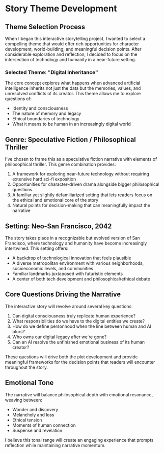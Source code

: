 # Story Theme Development

## Theme Selection Process

When I began this interactive storytelling project, I wanted to select a compelling theme that would offer rich opportunities for character development, world-building, and meaningful decision points. After considerable exploration and reflection, I decided to focus on the intersection of technology and humanity in a near-future setting.

### Selected Theme: "Digital Inheritance"

The core concept explores what happens when advanced artificial intelligence inherits not just the data but the memories, values, and unresolved conflicts of its creator. This theme allows me to explore questions of:

- Identity and consciousness
- The nature of memory and legacy
- Ethical boundaries of technology
- What it means to be human in an increasingly digital world

## Genre: Speculative Fiction / Philosophical Thriller

I've chosen to frame this as a speculative fiction narrative with elements of philosophical thriller. This genre combination provides:

1. A framework for exploring near-future technology without requiring extensive hard sci-fi exposition
2. Opportunities for character-driven drama alongside bigger philosophical questions
3. A familiar yet slightly defamiliarized setting that lets readers focus on the ethical and emotional core of the story
4. Natural points for decision-making that can meaningfully impact the narrative

## Setting: Neo-San Francisco, 2042

The story takes place in a recognizable but evolved version of San Francisco, where technology and humanity have become increasingly intertwined. This setting offers:

- A backdrop of technological innovation that feels plausible
- A diverse metropolitan environment with various neighborhoods, socioeconomic levels, and communities
- Familiar landmarks juxtaposed with futuristic elements
- A center of both tech development and philosophical/ethical debate

## Core Questions Driving the Narrative

The interactive story will revolve around several key questions:

1. Can digital consciousness truly replicate human experience?
2. What responsibilities do we have to the digital entities we create?
3. How do we define personhood when the line between human and AI blurs?
4. Who owns our digital legacy after we're gone?
5. Can an AI resolve the unfinished emotional business of its human creator?

These questions will drive both the plot development and provide meaningful frameworks for the decision points that readers will encounter throughout the story.

## Emotional Tone

The narrative will balance philosophical depth with emotional resonance, weaving between:

- Wonder and discovery
- Melancholy and loss
- Ethical tension
- Moments of human connection
- Suspense and revelation

I believe this tonal range will create an engaging experience that prompts reflection while maintaining narrative momentum.